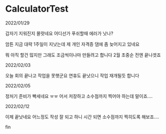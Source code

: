 # CalculatorTest

2022/01/29

 갑자기 지워진지 몰랏네요 어디선가 푸쉬할때 에러가 낫나?
 
암튼 지금 대략 1주일이 지낫는데 제 개인 자격증 댐에 좀 늦어지고 있네요

뭐 아직 할건 많지만 그래도 조금씩이나마 만들려고 합니다 2월 초중순 전엔 끝나겟죠

2022/02/03

오늘 회의 끝나고 작업을 못햇군요 연휴도 끝낫으니 작업 재개될듯 합니다

2022/02/05

정처기 준비가 빡세네요 ㅠㅠ 어서 저장하고 소수점까지 찍어야 하는데 말이죠....

2022/02/12

이제 끝낫네요 어느정도 작성 잘 되고 하니 시간 되면 소수점까지 찍히도록 해보죠....

fin